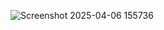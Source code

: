 ![Screenshot 2025-04-06 155736](https://github.com/user-attachments/assets/3a19b4a5-1f9a-4cb5-b7fd-71077b8d3ac6)
